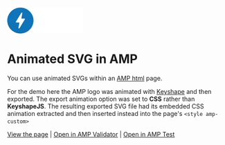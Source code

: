 ![](preview.gif)

# Animated SVG in AMP

You can use animated SVGs within an [AMP html](https://www.ampproject.org/) page. 

For the demo here the AMP logo was animated with [Keyshape](https://www.keyshapeapp.com) and then exported. The export animation option was set to **CSS** rather than **KeyshapeJS**. The resulting exported SVG file had its embedded CSS animation extracted and then inserted instead into the page's ``<style amp-custom>``



[View the page](https://jayholtslander.github.io/Animated-SVG-in-AMP/) | 
[Open in AMP Validator](https://validator.ampproject.org/#url=https%3A%2F%2Fjayholtslander.github.io%2FAnimated-SVG-in-AMP%2F) | [Open in AMP Test](https://search.google.com/test/amp?id=ZFtXJXUVF-Og_ujDjVu4_Q)
